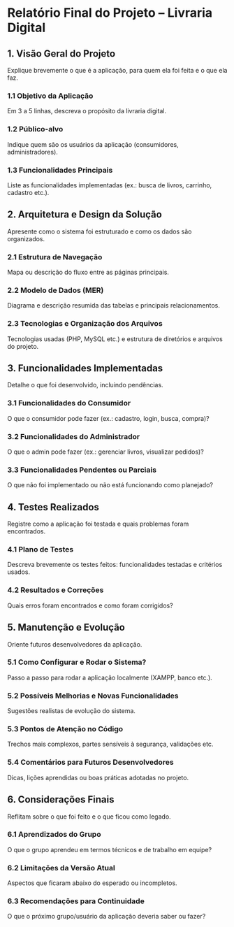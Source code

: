 # Relatório Final do Projeto – Livraria Digital

## 1. Visão Geral do Projeto
Explique brevemente o que é a aplicação, para quem ela foi feita e o que ela faz.

### 1.1 Objetivo da Aplicação
Em 3 a 5 linhas, descreva o propósito da livraria digital.

### 1.2 Público-alvo
Indique quem são os usuários da aplicação (consumidores, administradores).

### 1.3 Funcionalidades Principais
Liste as funcionalidades implementadas (ex.: busca de livros, carrinho, cadastro etc.).

## 2. Arquitetura e Design da Solução
Apresente como o sistema foi estruturado e como os dados são organizados.

### 2.1 Estrutura de Navegação
Mapa ou descrição do fluxo entre as páginas principais.

### 2.2 Modelo de Dados (MER)
Diagrama e descrição resumida das tabelas e principais relacionamentos.

### 2.3 Tecnologias e Organização dos Arquivos
Tecnologias usadas (PHP, MySQL etc.) e estrutura de diretórios e arquivos do projeto.

## 3. Funcionalidades Implementadas
Detalhe o que foi desenvolvido, incluindo pendências.

### 3.1 Funcionalidades do Consumidor
O que o consumidor pode fazer (ex.: cadastro, login, busca, compra)?

### 3.2 Funcionalidades do Administrador
O que o admin pode fazer (ex.: gerenciar livros, visualizar pedidos)?

### 3.3 Funcionalidades Pendentes ou Parciais
O que não foi implementado ou não está funcionando como planejado?

## 4. Testes Realizados
Registre como a aplicação foi testada e quais problemas foram encontrados.

### 4.1 Plano de Testes
Descreva brevemente os testes feitos: funcionalidades testadas e critérios usados.

### 4.2 Resultados e Correções
Quais erros foram encontrados e como foram corrigidos?

## 5. Manutenção e Evolução
Oriente futuros desenvolvedores da aplicação.

### 5.1 Como Configurar e Rodar o Sistema?
Passo a passo para rodar a aplicação localmente (XAMPP, banco etc.).

### 5.2 Possíveis Melhorias e Novas Funcionalidades
Sugestões realistas de evolução do sistema.

### 5.3 Pontos de Atenção no Código
Trechos mais complexos, partes sensíveis à segurança, validações etc.

### 5.4 Comentários para Futuros Desenvolvedores
Dicas, lições aprendidas ou boas práticas adotadas no projeto.

## 6. Considerações Finais
Reflitam sobre o que foi feito e o que ficou como legado.

### 6.1 Aprendizados do Grupo
O que o grupo aprendeu em termos técnicos e de trabalho em equipe?

### 6.2 Limitações da Versão Atual
Aspectos que ficaram abaixo do esperado ou incompletos.

### 6.3 Recomendações para Continuidade
O que o próximo grupo/usuário da aplicação deveria saber ou fazer?